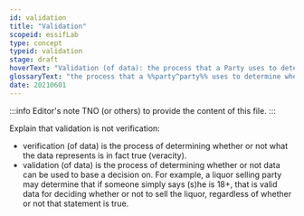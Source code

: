 ```yaml
---
id: validation
title: "Validation"
scopeid: essifLab
type: concept
typeid: validation
stage: draft
hoverText: "Validation (of data): the process that a Party uses to determine whether or not that data is valid to be used for some specific purpose(s) of that Party."
glossaryText: "the process that a %%party^party%% uses to determine whether or not that data is valid to be used for some specific purpose(s) of that %%party^party%%."
date: 20210601
---
```


:::info Editor's note
TNO (or others) to provide the content of this file.
:::

Explain that validation is not verification:
- verification (of data) is the process of determining whether or not what the data represents is in fact true (veracity).
- validation (of data) is the process of determining whether or not data can be used to base a decision on. For example, a liquor selling party may determine that if someone simply says (s)he is 18+, that is valid data for deciding whether or not to sell the liquor, regardless of whether or not that statement is true.